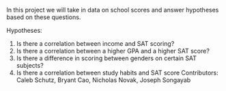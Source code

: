 In this project we will take in data on school scores
and answer hypotheses based on these questions.

Hypotheses:

1. Is there a correlation between income and SAT scoring?
2. Is there a correlation between a higher GPA and a higher SAT score?
3. Is there a difference in scoring between genders on certain SAT subjects?
4. Is there a correlation between study habits  and SAT score
Contributors: Caleb Schutz, Bryant Cao, Nicholas Novak, Joseph Songayab
